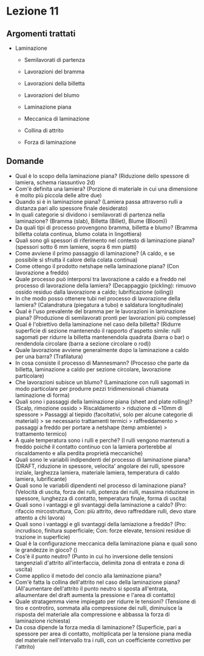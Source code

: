 # Lezione 11
## Argomenti trattati
- Laminazione
	- Semilavorati di partenza
	- Lavorazioni del bramma
	- Lavorazioni della billetta
	- Lavorazioni del blumo
	
	- Laminazione piana
	- Meccanica di laminazione
	- Collina di attrito
	- Forza di laminazione

## Domande
- Qual è lo scopo della laminazione piana? (Riduzione dello spessore di lamiera, schema riassuntivo 2d)
- Com'è definita una lamiera? (Porzione di materiale in cui una dimensione è molto più piccola delle altre due)
- Quando si è in laminazione piana? (Lamiera passa attraverso rulli a distanza pari allo spessore finale desiderato)
- In quali categorie si dividono i semilavorati di partenza nella laminazione? (Bramma (slab), Billetta (Billet), Blume (Bloom))
- Da quali tipi di processo provengono bramma, billetta e blumo? (Bramma billetta colata continua, blumo colata in lingottiera)
- Quali sono gli spessori di riferimento nel contesto di laminazione piana? (spessori sotto 6 mm lamiere, sopra 6 mm piatti)
- Come avviene il primo passaggio di laminazione? (A caldo, e se possibile si sfrutta il calore della colata continua)
- Come ottengo il prodotto netshape nella laminazione piana? (Con lavorazione a freddo)
- Quale processo può interporsi tra lavorazione a caldo e a freddo nel processo di lavorazione della lamiera? (Decappaggio (pickling): rimuovo ossido residuo dalla lavorazione a caldo; lubrificazione (oiling))
- In che modo posso ottenere tubi nel processo di lavorazione della lamiera? (Calandratura (piegatura a tubo) e saldatura longitudinale)
- Qual è l'uso prevalente del bramma per le lavorazioni in laminazione piana? (Produzione di semilavorati pronti per lavorazioni più complesse)
- Qual è l'obiettivo della laminazione nel caso della billetta? (Ridurre superficie di sezione mantenendo il rapporto d'aspetto simile: rulli sagomati per ridurre la billetta mantenendola quadrata (barra o bar) o rendendola circolare (barra a sezione circolare o rod))
- Quale lavorazione avviene generalmente dopo la laminazione a caldo per una barra? (Trafilatura)
- In cosa consiste il processo di Mannesmann? (Processo che parte da billetta, laminazione a caldo per sezione circolare, lavorazione particolare)
- Che lavorazioni subisce un blumo? (Laminazione con rulli sagomati in modo particolare per produrre pezzi tridimensionali chiamata laminazione di forma)
- Quali sono i passaggi della laminazione piana (sheet and plate rolling)? (Scalp, rimozione ossido > Riscaldamento > riduzione di ~10mm di spessore > Passaggi al tiepido (facoltativi, solo per alcune categorie di materiali) > se necessario trattamenti termici > raffreddamento > passaggi a freddo per portare a netshape (temp ambiente) > trattamento termico)
- A quale temperatura sono i rulli e perché? (I rulli vengono mantenuti a freddo poiché il contatto continuo con la lamiera porterebbe al riscaldamento e alla perdita proprietà meccaniche)
- Quali sono le variabili indipendenti del processo di laminazione piana? (DRAFT, riduzione in spessore, velocita' angolare dei rulli, spessore inziale, larghezza lamiera, materiale lamiera, temperatura di caldo lamiera, lubrificante)
- Quali sono le variabili dipendenti nel processo di laminazione piana? (Velocità di uscita, forza dei rulli, potenza dei rulli, massima riduzione in spessore, lunghezza di contatto, temperatura finale, forma di uscita)
- Quali sono i vantaggi e gli svantaggi della laminazione a caldo? (Pro: rifaccio mircostruttura, Con: più attrito, devo raffreddare rulli, devo stare attento a chi lavora)
- Quali sono i vantaggi e gli svantaggi della lamiazione a freddo? (Pro: incrudisco, finitura superficiale; Con: forze elevate, tensioni residue di trazione in superficie)
- Qual è la configurazione meccanica della laminazione piana e quali sono le grandezze in gioco? ()
- Cos'è il punto neutro? (Punto in cui ho inversione delle tensioni tangenziali d'attrito all'interfaccia, delimita zona di entrata e zona di uscita)
- Come applico il metodo del concio alla laminazione piana?
- Com'è fatta la collina dell'attrito nel caso della laminazione piana? (All'aumentare dell'attrito il punto neutro si sposta all'entrata, allaumentare del draft aumenta la pressione e l'area di contatto)
- Quale stratagemma viene impiegato per ridurre le tensioni? (Tensione di tiro e controtiro, sommata alla compressione dei rulli, diminuisce la risposta del materiale alla compressione e abbassa la forza di laminazione richiesta)
- Da cosa dipende la forza media di laminazione? (Superficie, pari a spessore per area di contatto, moltiplicata per la tensione piana media del materiale nell'intervallo tra i rulli, con un coefficiente correttivo per l'attrito)